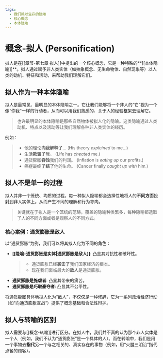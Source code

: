 ```yaml
---
tags:
  - 我们赖以生存的隐喻
  - 核心概念
  - 本体隐喻
---
```


# 概念-拟人 (Personification)

拟人是在[[章节-第七章 拟人]]中提出的一个核心概念，它是一种特殊的**[[本体隐喻]]**。拟人通过赋予非人类实体（如抽象概念、无生命物体、自然现象等）以人类的动机、特征和活动，来帮助我们理解它们。

## 拟人作为一种本体隐喻

拟人是最常见、最明显的本体隐喻之一。它让我们能够将一个非人的“它”视为一个像“你我”一样的行动者，从而可以用我们熟悉的、关于人的经验框架去理解它。

> 也许最明显的本体隐喻是那些自然物体被拟人化的隐喻。这类隐喻通过人类动机、特点以及活动等让我们理解各种非人类实体的经历。

例如：
> - 他的理论**向我解释了**... (His theory _explained_ to me...)
> - 生活**欺骗了**我。 (Life has _cheated_ me.)
> - 通货膨胀**吞蚀**我们的利润。 (Inflation is _eating up_ our profits.)
> - 癌症最终**了结了**他的生命。 (Cancer finally _caught up with_ him.)

## 拟人不是单一的过程

拟人并非一个笼统、均质的过程。每一种拟人隐喻都会选择性地将人的**不同方面**投射到非人实体上，从而产生不同的理解和行为导向。

> 关键就在于拟人是一个笼统的范畴，覆盖的隐喻种类繁多，每种隐喻都选取了人的不同方面或者是观察人的不同方式。

### 核心案例：通货膨胀是敌人
以“通货膨胀”为例，我们可以将其拟人化为不同的角色：
-   **[[隐喻-通货膨胀是实体|通货膨胀是敌人]]**: 凸显其对抗性和破坏性。
    > - 通货膨胀已经**袭击了**我们国家经济的根本。
    > - 现在我们面临最大的**敌人**是通货膨胀。
-   **通货膨胀是施虐者**: 凸显其带来的痛苦。
-   **通货膨胀是巧取豪夺者**: 凸显其不公平性。

将通货膨胀具体地拟人化为“敌人”，不仅仅是一种修辞，它为一系列政治经济行动（如“向通货膨胀宣战”）提供了概念基础和合法性辩护。

## 拟人与转喻的区别

拟人需要与[[概念-转喻]]进行区分。在拟人中，我们并不真的认为那个非人实体是一个人（例如，我们不认为“通货膨胀”是一个具体的人）。而在转喻中，我们是用一个事物去**指代**另一个与之相关的、真实存在的事物（例如，用“火腿三明治”指代点餐的顾客）。